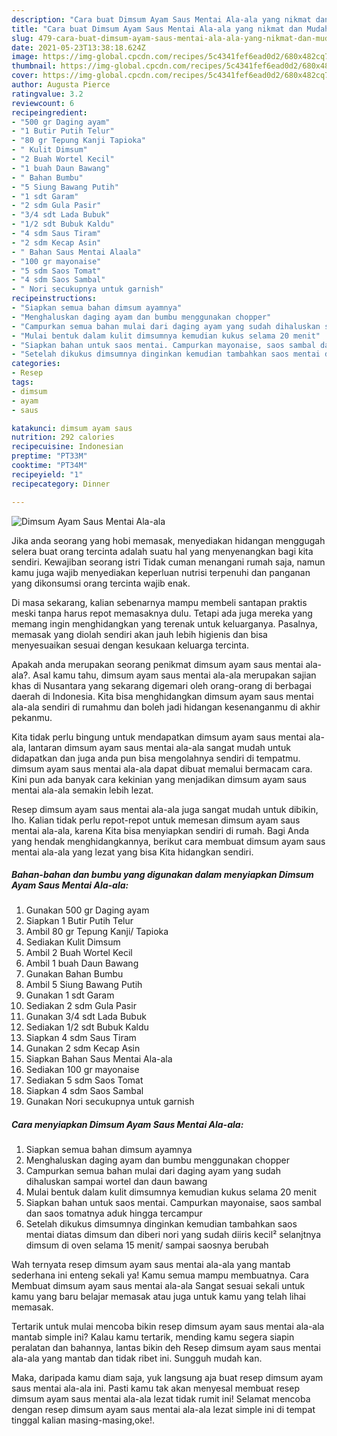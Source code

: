 ```yaml
---
description: "Cara buat Dimsum Ayam Saus Mentai Ala-ala yang nikmat dan Mudah Dibuat"
title: "Cara buat Dimsum Ayam Saus Mentai Ala-ala yang nikmat dan Mudah Dibuat"
slug: 479-cara-buat-dimsum-ayam-saus-mentai-ala-ala-yang-nikmat-dan-mudah-dibuat
date: 2021-05-23T13:38:18.624Z
image: https://img-global.cpcdn.com/recipes/5c4341fef6ead0d2/680x482cq70/dimsum-ayam-saus-mentai-ala-ala-foto-resep-utama.jpg
thumbnail: https://img-global.cpcdn.com/recipes/5c4341fef6ead0d2/680x482cq70/dimsum-ayam-saus-mentai-ala-ala-foto-resep-utama.jpg
cover: https://img-global.cpcdn.com/recipes/5c4341fef6ead0d2/680x482cq70/dimsum-ayam-saus-mentai-ala-ala-foto-resep-utama.jpg
author: Augusta Pierce
ratingvalue: 3.2
reviewcount: 6
recipeingredient:
- "500 gr Daging ayam"
- "1 Butir Putih Telur"
- "80 gr Tepung Kanji Tapioka"
- " Kulit Dimsum"
- "2 Buah Wortel Kecil"
- "1 buah Daun Bawang"
- " Bahan Bumbu"
- "5 Siung Bawang Putih"
- "1 sdt Garam"
- "2 sdm Gula Pasir"
- "3/4 sdt Lada Bubuk"
- "1/2 sdt Bubuk Kaldu"
- "4 sdm Saus Tiram"
- "2 sdm Kecap Asin"
- " Bahan Saus Mentai Alaala"
- "100 gr mayonaise"
- "5 sdm Saos Tomat"
- "4 sdm Saos Sambal"
- " Nori secukupnya untuk garnish"
recipeinstructions:
- "Siapkan semua bahan dimsum ayamnya"
- "Menghaluskan daging ayam dan bumbu menggunakan chopper"
- "Campurkan semua bahan mulai dari daging ayam yang sudah dihaluskan sampai wortel dan daun bawang"
- "Mulai bentuk dalam kulit dimsumnya kemudian kukus selama 20 menit"
- "Siapkan bahan untuk saos mentai. Campurkan mayonaise, saos sambal dan saos tomatnya aduk hingga tercampur"
- "Setelah dikukus dimsumnya dinginkan kemudian tambahkan saos mentai diatas dimsum dan diberi nori yang sudah diiris kecil² selanjtnya dimsum di oven selama 15 menit/ sampai saosnya berubah"
categories:
- Resep
tags:
- dimsum
- ayam
- saus

katakunci: dimsum ayam saus 
nutrition: 292 calories
recipecuisine: Indonesian
preptime: "PT33M"
cooktime: "PT34M"
recipeyield: "1"
recipecategory: Dinner

---
```



![Dimsum Ayam Saus Mentai Ala-ala](https://img-global.cpcdn.com/recipes/5c4341fef6ead0d2/680x482cq70/dimsum-ayam-saus-mentai-ala-ala-foto-resep-utama.jpg)

Jika anda seorang yang hobi memasak, menyediakan hidangan menggugah selera buat orang tercinta adalah suatu hal yang menyenangkan bagi kita sendiri. Kewajiban seorang istri Tidak cuman menangani rumah saja, namun kamu juga wajib menyediakan keperluan nutrisi terpenuhi dan panganan yang dikonsumsi orang tercinta wajib enak.

Di masa  sekarang, kalian sebenarnya mampu membeli santapan praktis meski tanpa harus repot memasaknya dulu. Tetapi ada juga mereka yang memang ingin menghidangkan yang terenak untuk keluarganya. Pasalnya, memasak yang diolah sendiri akan jauh lebih higienis dan bisa menyesuaikan sesuai dengan kesukaan keluarga tercinta. 



Apakah anda merupakan seorang penikmat dimsum ayam saus mentai ala-ala?. Asal kamu tahu, dimsum ayam saus mentai ala-ala merupakan sajian khas di Nusantara yang sekarang digemari oleh orang-orang di berbagai daerah di Indonesia. Kita bisa menghidangkan dimsum ayam saus mentai ala-ala sendiri di rumahmu dan boleh jadi hidangan kesenanganmu di akhir pekanmu.

Kita tidak perlu bingung untuk mendapatkan dimsum ayam saus mentai ala-ala, lantaran dimsum ayam saus mentai ala-ala sangat mudah untuk didapatkan dan juga anda pun bisa mengolahnya sendiri di tempatmu. dimsum ayam saus mentai ala-ala dapat dibuat memalui bermacam cara. Kini pun ada banyak cara kekinian yang menjadikan dimsum ayam saus mentai ala-ala semakin lebih lezat.

Resep dimsum ayam saus mentai ala-ala juga sangat mudah untuk dibikin, lho. Kalian tidak perlu repot-repot untuk memesan dimsum ayam saus mentai ala-ala, karena Kita bisa menyiapkan sendiri di rumah. Bagi Anda yang hendak menghidangkannya, berikut cara membuat dimsum ayam saus mentai ala-ala yang lezat yang bisa Kita hidangkan sendiri.

<!--inarticleads1-->

##### Bahan-bahan dan bumbu yang digunakan dalam menyiapkan Dimsum Ayam Saus Mentai Ala-ala:

1. Gunakan 500 gr Daging ayam
1. Siapkan 1 Butir Putih Telur
1. Ambil 80 gr Tepung Kanji/ Tapioka
1. Sediakan  Kulit Dimsum
1. Ambil 2 Buah Wortel Kecil
1. Ambil 1 buah Daun Bawang
1. Gunakan  Bahan Bumbu
1. Ambil 5 Siung Bawang Putih
1. Gunakan 1 sdt Garam
1. Sediakan 2 sdm Gula Pasir
1. Gunakan 3/4 sdt Lada Bubuk
1. Sediakan 1/2 sdt Bubuk Kaldu
1. Siapkan 4 sdm Saus Tiram
1. Gunakan 2 sdm Kecap Asin
1. Siapkan  Bahan Saus Mentai Ala-ala
1. Sediakan 100 gr mayonaise
1. Sediakan 5 sdm Saos Tomat
1. Siapkan 4 sdm Saos Sambal
1. Gunakan  Nori secukupnya untuk garnish




<!--inarticleads2-->

##### Cara menyiapkan Dimsum Ayam Saus Mentai Ala-ala:

1. Siapkan semua bahan dimsum ayamnya
1. Menghaluskan daging ayam dan bumbu menggunakan chopper
1. Campurkan semua bahan mulai dari daging ayam yang sudah dihaluskan sampai wortel dan daun bawang
1. Mulai bentuk dalam kulit dimsumnya kemudian kukus selama 20 menit
1. Siapkan bahan untuk saos mentai. Campurkan mayonaise, saos sambal dan saos tomatnya aduk hingga tercampur
1. Setelah dikukus dimsumnya dinginkan kemudian tambahkan saos mentai diatas dimsum dan diberi nori yang sudah diiris kecil² selanjtnya dimsum di oven selama 15 menit/ sampai saosnya berubah




Wah ternyata resep dimsum ayam saus mentai ala-ala yang mantab sederhana ini enteng sekali ya! Kamu semua mampu membuatnya. Cara Membuat dimsum ayam saus mentai ala-ala Sangat sesuai sekali untuk kamu yang baru belajar memasak atau juga untuk kamu yang telah lihai memasak.

Tertarik untuk mulai mencoba bikin resep dimsum ayam saus mentai ala-ala mantab simple ini? Kalau kamu tertarik, mending kamu segera siapin peralatan dan bahannya, lantas bikin deh Resep dimsum ayam saus mentai ala-ala yang mantab dan tidak ribet ini. Sungguh mudah kan. 

Maka, daripada kamu diam saja, yuk langsung aja buat resep dimsum ayam saus mentai ala-ala ini. Pasti kamu tak akan menyesal membuat resep dimsum ayam saus mentai ala-ala lezat tidak rumit ini! Selamat mencoba dengan resep dimsum ayam saus mentai ala-ala lezat simple ini di tempat tinggal kalian masing-masing,oke!.

